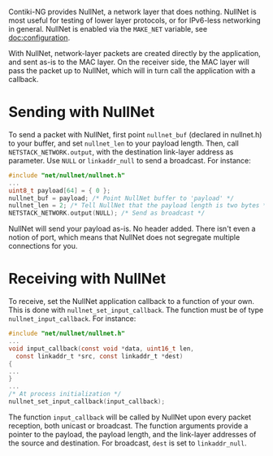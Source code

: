 Contiki-NG provides NullNet, a network layer that does nothing. NullNet is most useful for testing of lower layer protocols, or for IPv6-less networking in general. NullNet is enabled via the `MAKE_NET` variable, see [doc:configuration].

With NullNet, network-layer packets are created directly by the application, and sent as-is to the MAC layer. On the receiver side, the MAC layer will pass the packet up to NullNet, which will in turn call the application with a callback.

# Sending with NullNet

To send a packet with NullNet, first point `nullnet_buf` (declared in nullnet.h) to your buffer, and set `nullnet_len` to your payload length. Then, call `NETSTACK_NETWORK.output`, with the destination link-layer address as parameter. Use `NULL` or `linkaddr_null` to send a broadcast. For instance:
```c
#include "net/nullnet/nullnet.h"
...
uint8_t payload[64] = { 0 };
nullnet_buf = payload; /* Point NullNet buffer to 'payload' */
nullnet_len = 2; /* Tell NullNet that the payload length is two bytes */
NETSTACK_NETWORK.output(NULL); /* Send as broadcast */
```

NullNet will send your payload as-is. No header added. There isn't even a notion of port, which means that NullNet does not segregate multiple connections for you.

# Receiving with NullNet

To receive, set the NullNet application callback to a function of your own. This is done with `nullnet_set_input_callback`. The function must be of type `nullnet_input_callback`. For instance:
```c
#include "net/nullnet/nullnet.h"
...
void input_callback(const void *data, uint16_t len,
  const linkaddr_t *src, const linkaddr_t *dest)
{
...
}
...
/* At process initialization */
nullnet_set_input_callback(input_callback);
```

The function `input_callback` will be called by NullNet upon every packet reception, both unicast or broadcast. The function arguments provide a pointer to the payload, the payload length, and the link-layer addresses of the source and destination. For broadcast, `dest` is set to `linkaddr_null`.

[doc:configuration]: https://github.com/contiki-ng/contiki-ng/wiki/The-Contiki‐NG-configuration-system

[doc:nullnet-programming]: https://github.com/contiki-ng/contiki-ng/wiki/Documentation:-NullNet-programming